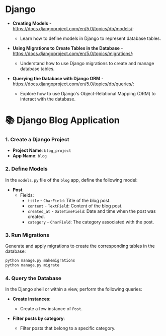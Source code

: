 # Django

- **Creating Models** - https://docs.djangoproject.com/en/5.0/topics/db/models/:
  - Learn how to define models in Django to represent database tables.

- **Using Migrations to Create Tables in the Database** - https://docs.djangoproject.com/en/5.0/topics/migrations/:
  - Understand how to use Django migrations to create and manage database tables.

- **Querying the Database with Django ORM** - https://docs.djangoproject.com/en/5.0/topics/db/queries/:
  - Explore how to use Django's Object-Relational Mapping (ORM) to interact with the database.
    
# 📚 Django Blog Application

### 1. Create a Django Project
- **Project Name**: `blog_project`
- **App Name**: `blog`

### 2. Define Models
In the `models.py` file of the `blog` app, define the following model:

- **Post**
  - Fields:
    - `title` - `CharField`: Title of the blog post.
    - `content` - `TextField`: Content of the blog post.
    - `created_at` - `DateTimeField`: Date and time when the post was created.
    - `category` - `CharField`: The category associated with the post.
      
### 3. Run Migrations
Generate and apply migrations to create the corresponding tables in the database:

```bash
python manage.py makemigrations
python manage.py migrate
```

### 4. Query the Database
In the Django shell or within a view, perform the following queries:

- **Create instances**:
  - Create a few instance of `Post`.

- **Filter posts by category**:
  - Filter posts that belong to a specific category.
